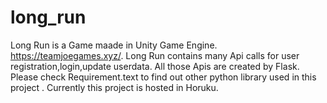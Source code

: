 # long_run
Long Run is a Game maade in Unity Game Engine.
https://teamjoegames.xyz/.
Long Run contains many Api calls for user registration,login,update userdata.
All those Apis are created by Flask.
Please check Requirement.text to find out other python library used in this project .
Currently this project is hosted in Horuku.
